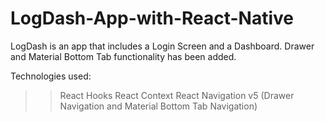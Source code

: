 # LogDash-App-with-React-Native
 LogDash is an app that includes a Login Screen and a Dashboard. Drawer and Material Bottom Tab functionality has been added.
 
 Technologies used:
 >> React Hooks
 >> React Context
 >> React Navigation v5 (Drawer Navigation and Material Bottom Tab Navigation)
